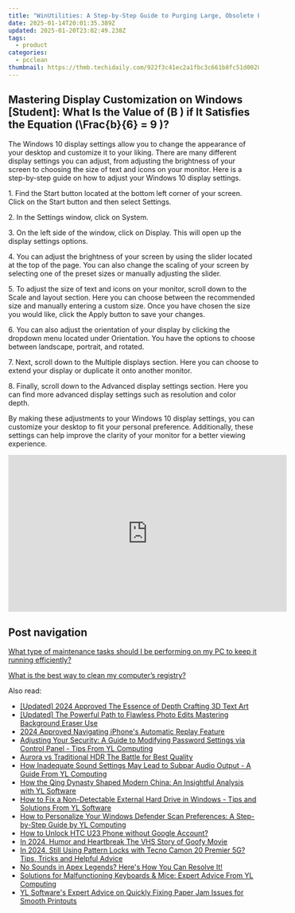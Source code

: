 ```yaml
---
title: "WinUtilities: A Step-by-Step Guide to Purging Large, Obsolete Files and Video Data"
date: 2025-01-14T20:01:35.389Z
updated: 2025-01-20T23:02:49.238Z
tags:
  - product
categories:
  - pcclean
thumbnail: https://thmb.techidaily.com/922f3c41ec2a1fbc3c661b8fc51d0028e0ed70c9ac6f093a3392525ae0eba424.jpg
---
```


## Mastering Display Customization on Windows [Student]: What Is the Value of \(B \) if It Satisfies the Equation \(\Frac{b}{6} = 9 \)?

The Windows 10 display settings allow you to change the appearance of your desktop and customize it to your liking. There are many different display settings you can adjust, from adjusting the brightness of your screen to choosing the size of text and icons on your monitor. Here is a step-by-step guide on how to adjust your Windows 10 display settings. 

1\. Find the Start button located at the bottom left corner of your screen. Click on the Start button and then select Settings.

2\. In the Settings window, click on System.

3\. On the left side of the window, click on Display. This will open up the display settings options. 

4\. You can adjust the brightness of your screen by using the slider located at the top of the page. You can also change the scaling of your screen by selecting one of the preset sizes or manually adjusting the slider.

5\. To adjust the size of text and icons on your monitor, scroll down to the Scale and layout section. Here you can choose between the recommended size and manually entering a custom size. Once you have chosen the size you would like, click the Apply button to save your changes.

6\. You can also adjust the orientation of your display by clicking the dropdown menu located under Orientation. You have the options to choose between landscape, portrait, and rotated.

7\. Next, scroll down to the Multiple displays section. Here you can choose to extend your display or duplicate it onto another monitor.

8\. Finally, scroll down to the Advanced display settings section. Here you can find more advanced display settings such as resolution and color depth. 

By making these adjustments to your Windows 10 display settings, you can customize your desktop to fit your personal preference. Additionally, these settings can help improve the clarity of your monitor for a better viewing experience.

<!-- affiliate ads begin -->
<iframe width="560" height="315" src="https://www.youtube.com/embed/QPAKth3O_5c?si=3YDfzJAZMDp1gFRz" title="YouTube video player" frameborder="0" allow="accelerometer; autoplay; clipboard-write; encrypted-media; gyroscope; picture-in-picture; web-share" referrerpolicy="strict-origin-when-cross-origin" allowfullscreen></iframe>
<!-- affiliate ads end -->

## Post navigation

[What type of maintenance tasks should I be performing on my PC to keep it running efficiently?](https://tools.techidaily.com/pcclean/products/)

[What is the best way to clean my computer’s registry?](https://tools.techidaily.com/pcclean/products/)

<ins class="adsbygoogle"
     style="display:block"
     data-ad-format="autorelaxed"
     data-ad-client="ca-pub-7571918770474297"
     data-ad-slot="1223367746"></ins>

<ins class="adsbygoogle"
     style="display:block"
     data-ad-client="ca-pub-7571918770474297"
     data-ad-slot="8358498916"
     data-ad-format="auto"
     data-full-width-responsive="true"></ins>

<span class="atpl-alsoreadstyle">Also read:</span>
<div><ul>
<li><a href="https://fox-links.techidaily.com/updated-2024-approved-the-essence-of-depth-crafting-3d-text-art/"><u>[Updated] 2024 Approved The Essence of Depth Crafting 3D Text Art</u></a></li>
<li><a href="https://some-approaches.techidaily.com/updated-the-powerful-path-to-flawless-photo-edits-mastering-background-eraser-use/"><u>[Updated] The Powerful Path to Flawless Photo Edits Mastering Background Eraser Use</u></a></li>
<li><a href="https://youtube-stream.techidaily.com/2024-approved-navigating-iphones-automatic-replay-feature/"><u>2024 Approved Navigating iPhone's Automatic Replay Feature</u></a></li>
<li><a href="https://win-updates.techidaily.com/adjusting-your-security-a-guide-to-modifying-password-settings-via-control-panel-tips-from-yl-computing/"><u>Adjusting Your Security: A Guide to Modifying Password Settings via Control Panel - Tips From YL Computing</u></a></li>
<li><a href="https://fox-boxes.techidaily.com/aurora-vs-traditional-hdr-the-battle-for-best-quality/"><u>Aurora vs Traditional HDR The Battle for Best Quality</u></a></li>
<li><a href="https://win-updates.techidaily.com/how-inadequate-sound-settings-may-lead-to-subpar-audio-output-a-guide-from-yl-computing/"><u>How Inadequate Sound Settings May Lead to Subpar Audio Output - A Guide From YL Computing</u></a></li>
<li><a href="https://win-updates.techidaily.com/how-the-qing-dynasty-shaped-modern-china-an-insightful-analysis-with-yl-software/"><u>How the Qing Dynasty Shaped Modern China: An Insightful Analysis with YL Software</u></a></li>
<li><a href="https://win-updates.techidaily.com/how-to-fix-a-non-detectable-external-hard-drive-in-windows-tips-and-solutions-from-yl-software/"><u>How to Fix a Non-Detectable External Hard Drive in Windows - Tips and Solutions From YL Software</u></a></li>
<li><a href="https://win-updates.techidaily.com/how-to-personalize-your-windows-defender-scan-preferences-a-step-by-step-guide-by-yl-computing/"><u>How to Personalize Your Windows Defender Scan Preferences: A Step-by-Step Guide by YL Computing</u></a></li>
<li><a href="https://android-unlock.techidaily.com/how-to-unlock-htc-u23-phone-without-google-account-by-drfone-android/"><u>How to Unlock HTC U23 Phone without Google Account?</u></a></li>
<li><a href="https://some-techniques.techidaily.com/in-2024-humor-and-heartbreak-the-vhs-story-of-goofy-movie/"><u>In 2024, Humor and Heartbreak The VHS Story of Goofy Movie</u></a></li>
<li><a href="https://unlock-android.techidaily.com/in-2024-still-using-pattern-locks-with-tecno-camon-20-premier-5g-tips-tricks-and-helpful-advice-by-drfone-android/"><u>In 2024, Still Using Pattern Locks with Tecno Camon 20 Premier 5G? Tips, Tricks and Helpful Advice</u></a></li>
<li><a href="https://sound-issues.techidaily.com/no-sounds-in-apex-legends-heres-how-you-can-resolve-it/"><u>No Sounds in Apex Legends? Here's How You Can Resolve It!</u></a></li>
<li><a href="https://win-updates.techidaily.com/solutions-for-malfunctioning-keyboards-and-mice-expert-advice-from-yl-computing/"><u>Solutions for Malfunctioning Keyboards & Mice: Expert Advice From YL Computing</u></a></li>
<li><a href="https://win-updates.techidaily.com/yl-softwares-expert-advice-on-quickly-fixing-paper-jam-issues-for-smooth-printouts/"><u>YL Software's Expert Advice on Quickly Fixing Paper Jam Issues for Smooth Printouts</u></a></li>
</ul></div>

